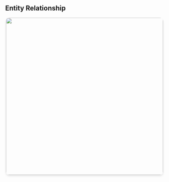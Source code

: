 <h2>Entity Relationship</h2>
<p align="center">
  <img src="https://github.com/user-attachments/assets/9db4aa64-da45-4e41-bffc-5ee3956092fa" 
       width="500" 
       style="border-radius: 10px; box-shadow: 0 4px 6px rgba(0,0,0,0.1);">
</p>
